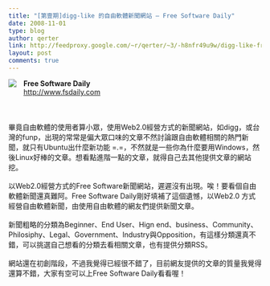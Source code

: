 ```yaml
---
title: "[第壹期]digg-like 的自由軟體新聞網站 — Free Software Daily"
date: 2008-11-01
type: blog
author: qerter
link: http://feedproxy.google.com/~r/qerter/~3/-h8nfr49u9w/digg-like-free-software-daily.html
layout: post
comments: true
---
```


<div style="text-align: left;"><div class="separator" style="clear: both; text-align: center;"><a href="http://3.bp.blogspot.com/_Z-nm8W3UAOg/SpvhMyH-nrI/AAAAAAAAA6w/qMacZoRv9eE/s1600-h/fsdaily.png" style="clear: left; float: left; margin-bottom: 1em; margin-right: 1em;"><img border="0" src="http://3.bp.blogspot.com/_Z-nm8W3UAOg/SpvhMyH-nrI/AAAAAAAAA6w/qMacZoRv9eE/s320/fsdaily.png" /></a></div><span style="font-weight: bold;">Free Software Daily</span></div><div style="text-align: left;"><a href="http://www.fsdaily.com/">http://www.fsdaily.com</a></div><br /><br /><br />畢竟自由軟體的使用者算小眾，使用Web2.0經營方式的新聞網站，如digg，或台灣的funp，出現的常常是偏大眾口味的文章不然討論跟自由軟體相關的熱門新聞，就只有Ubuntu出什麼新功能 =.=，不然就是一些你為什麼要用Windows，然後Linux好棒的文章。想看點進階一點的文章，就得自己去其他提供文章的網站挖。<br /><br />以Web2.0經營方式的Free Software新聞網站，遲遲沒有出現。唉！要看個自由軟體新聞還真難阿。Free Software Daily剛好填補了這個遺憾，以Web2.0 方式經營自由軟體新聞，由使用自由軟體的網友們提供新聞文章。<br /><br />新聞粗略的分類為Beginner、End User、Hign end、business、Community、Philosiphy、Legal、Government、Industry與Opposition，有這樣分類還真不錯，可以挑選自己想看的分類去看相關文章，也有提供分類RSS。<br /><br />網站還在初創階段，不過我覺得已經很不錯了，目前網友提供的文章的質量我覺得還算不錯，大家有空可以上Free Software Daily看看喔！